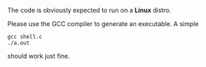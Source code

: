 The code is obviously expected to run on a __Linux__ distro.

Please use the GCC compiler to generate an executable.
A simple

``` shell
gcc shell.c
./a.out
```

should work just fine.

